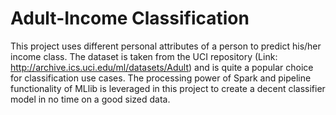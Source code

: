 # Adult-Income Classification

This project uses different personal attributes of a person to predict his/her income class. The dataset is taken from the UCI repository (Link: http://archive.ics.uci.edu/ml/datasets/Adult) and is quite a popular choice for classification use cases. 
The processing power of Spark and pipeline functionality of MLlib is leveraged in this project to create a decent classifier model in no time on a good sized data. 
